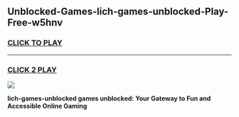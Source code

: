 
## Unblocked-Games-lich-games-unblocked-Play-Free-w5hnv
<h3>
<a href="https://premium76.site?title=lich-games-unblocked&ref=09A">CLICK TO PLAY</a></h3>
<hr>

<h3>
<a href="https://premium76.site?title=lich-games-unblocked&ref=09A">CLICK 2 PLAY</a>
  
</h3>

<a href="https://premium76.site?title=lich-games-unblocked&ref=09A"><img src="https://clearcache.store/games.png"></a>


**lich-games-unblocked games unblocked: Your Gateway to Fun and Accessible Online Gaming**
